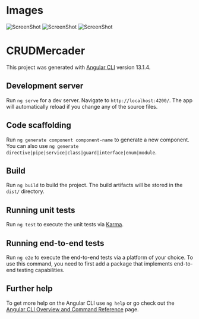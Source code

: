 # Images
![ScreenShot](https://raw.githubusercontent.com/root-afc/Mercader-Angular/main/Screenshot%20from%202022-01-27%2001-13-16.png)
![ScreenShot](https://raw.githubusercontent.com/root-afc/Mercader-Angular/main/Screenshot%20from%202022-01-27%2001-14-16.png)
![ScreenShot](https://raw.githubusercontent.com/root-afc/Mercader-Angular/main/Screenshot%20from%202022-01-27%2001-14-41.png)

# CRUDMercader

This project was generated with [Angular CLI](https://github.com/angular/angular-cli) version 13.1.4.

## Development server

Run `ng serve` for a dev server. Navigate to `http://localhost:4200/`. The app will automatically reload if you change any of the source files.

## Code scaffolding

Run `ng generate component component-name` to generate a new component. You can also use `ng generate directive|pipe|service|class|guard|interface|enum|module`.

## Build

Run `ng build` to build the project. The build artifacts will be stored in the `dist/` directory.

## Running unit tests

Run `ng test` to execute the unit tests via [Karma](https://karma-runner.github.io).

## Running end-to-end tests

Run `ng e2e` to execute the end-to-end tests via a platform of your choice. To use this command, you need to first add a package that implements end-to-end testing capabilities.

## Further help

To get more help on the Angular CLI use `ng help` or go check out the [Angular CLI Overview and Command Reference](https://angular.io/cli) page.
